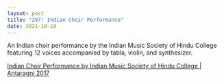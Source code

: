 ```yaml
---
layout: post
title: "297: Indian Choir Performance"
date: 2021-10-10
---
```


An Indian choir performance by the Indian Music Society of Hindu College featuring 12 voices accompanied by tabla, violin, and synthesizer.

[Indian Choir Performance by Indian Music Society of Hindu College | Antaragni 2017](https://youtu.be/jhDTB0_-txI?t=43)
